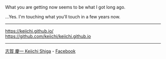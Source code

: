 What you are getting now seems to be what I got long ago.

...Yes. I'm touching what you'll touch in a few years now.

___

<https://keiichi.github.io/>\
<https://github.com/keiichi/keiichi.github.io>

___

[志賀 慶一 Keiichi Shiga](https://www.facebook.com/keiichishiga) - [Facebook](https://www.facebook.com/keiichishiga)
